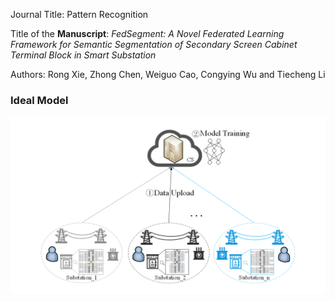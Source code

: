 Journal Title: Pattern Recognition

Title of the **Manuscript**: *FedSegment: A Novel Federated Learning Framework for Semantic Segmentation of Secondary Screen Cabinet Terminal Block in Smart Substation* 

Authors: Rong Xie, Zhong Chen, Weiguo Cao, Congying Wu and Tiecheng Li

### Ideal Model
![image text](https://github.com/xierongpytorch/FedSegment/blob/main/PICTURE/ideal%20model.png "DBSCAN Performance Comparison")

